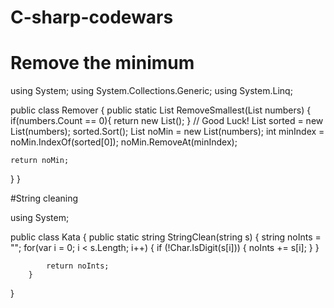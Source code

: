 # C-sharp-codewars


# Remove the minimum

using System;
using System.Collections.Generic;
using System.Linq;

public class Remover
{
  public static List<int> RemoveSmallest(List<int> numbers)
  {
    if(numbers.Count == 0){
    return new List<int>();
    }
    // Good Luck!
    List<int> sorted = new List<int>(numbers);
    sorted.Sort();
    List<int> noMin = new List<int>(numbers);
    int minIndex = noMin.IndexOf(sorted[0]);
    noMin.RemoveAt(minIndex);
    
    return noMin;
  }
}

#String cleaning

using System;

public class Kata
{
  public static string StringClean(string s)
        {
            string noInts = "";
            for(var i = 0; i < s.Length; i++)
            {
                if (!Char.IsDigit(s[i]))
                {
                    noInts += s[i];
                }
            }
            
            return noInts;
        }
}
